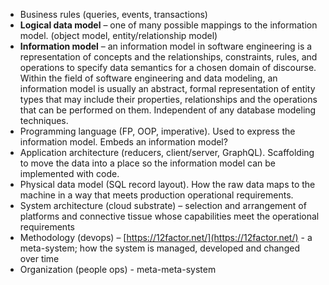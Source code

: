 - Business rules (queries, events, transactions)
- **Logical data model** – one of many possible mappings to the information model. (object model, entity/relationship model)
- **Information model** – an information model in software engineering is a representation of concepts and the relationships, constraints, rules, and operations to specify data semantics for a chosen domain of discourse. Within the field of software engineering and data modeling, an information model is usually an abstract, formal representation of entity types that may include their properties, relationships and the operations that can be performed on them. Independent of any database modeling techniques.
- Programming language (FP, OOP, imperative). Used to express the information model. Embeds an information model?
- Application architecture (reducers, client/server, GraphQL). Scaffolding to move the data into a place so the information model can be implemented with code.
- Physical data model (SQL record layout). How the raw data maps to the machine in a way that meets production operational requirements.
- System architecture (cloud substrate) – selection and arrangement of platforms and connective tissue whose capabilities meet the operational requirements
- Methodology (devops) – [https://12factor.net/](https://12factor.net/) - a meta-system; how the system is managed, developed and changed over time
- Organization (people ops) - meta-meta-system
